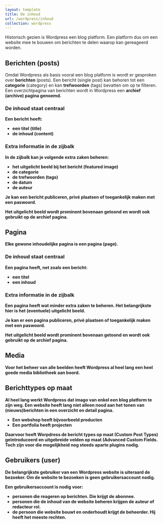```yaml
---
layout: template
title: De inhoud
url: /wordpress/inhoud
collection: wordpress
---
```


<div class="highlight">
Historisch gezien is Wordpress een blog platform. Een platform dus om een website mee te bouwen om berichten te delen waarop kan gereageerd worden.
</div>

## Berichten (posts)

Omdat Wordpress als basis vooral een blog platform is wordt er gesproken over <strong>berichten</strong> (posts). Een bericht (single post) kan behoren tot een <strong>categorie</strong> (category) en kan <strong>trefwoorden</strong> (tags) bevatten om op te filteren. Een overzichtpagina van berichten wordt in Wordpress een <strong>archief<strong> (archive) pagina genoemd.

### De inhoud staat centraal
Een bericht heeft:
* een <strong>titel</strong> (title) 
* de <strong>inhoud</strong> (content)

### Extra informatie in de zijbalk
In de zijbalk kan je volgende extra zaken beheren:
* het uitgelicht beeld bij het bericht (featured image)
* de categorie
* de trefwoorden (tags)
* de datum 
* de auteur

Je kan een bericht publiceren, privé plaatsen of toegankelijk maken met een paswoord.

Het uitgelicht beeld wordt prominent bovenaan getoond en wordt ook gebruikt op de archief pagina.

## Pagina

Elke gewone inhoudelijke pagina is een <strong>pagina</strong> (page). 

### De inhoud staat centraal

Een pagina heeft, net zoals een bericht: 
* een titel
* een inhoud


### Extra informatie in de zijbalk

Een pagina heeft wat minder extra zaken te beheren. Het belangrijkste hier is het (eventuele) uitgelicht beeld.

Je kan er een pagina publiceren, privé plaatsen of toegankelijk maken met een paswoord.

Het uitgelicht beeld wordt prominent bovenaan getoond en wordt ook gebruikt op de archief pagina.

## Media
Voor het beheer van alle beelden heeft Wordpress al heel lang een heel goede <strong>media bibliotheek</strong> aan boord.


## Berichttypes op maat

Al heel lang werkt Wordpress dat imago van enkel een blog platform te zijn weg. Een website heeft lang niet alleen nood aan het tonen van (nieuws)berichten in een overzicht en detail pagina.

* Een webshop heeft bijvoorbeeld producten
* Een portfolia heeft projecten

Daarvoor heeft Worpdress de <strong>bericht types op maat</strong> (Custom Post Types) geïntroduceerd en <strong>uitgebreide velden op maat</strong> (Advanced Custom Fields. Toch zijn voor die mogelijkheid nog steeds aparte plugins nodig.

## Gebruikers (user)

De belangrijkste gebruiker van een Wordpress website is uiteraard de <strong>bezoeker</strong>. Om de website te bezoeken is geen gebruikersaccount nodig.

Een gebruikersaccount is nodig voor:
* personen die <strong>reageren</strong> op berichten. Die krijgt de <strong>abonnee</strong>.
* personen die de inhoud van de website beheren krijgen de <strong>auteur</strong> of <strong>redacteur</strong> rol.
* de persoon die website bouwt en onderhoudt krijgt de <strong>beheerder</strong>. Hij heeft het meeste rechten.